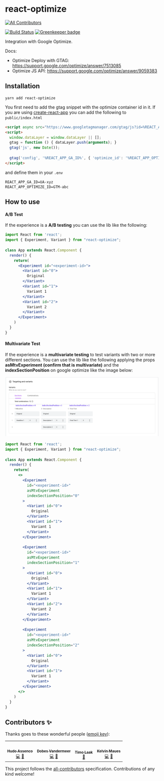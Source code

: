 # react-optimize

<!-- ALL-CONTRIBUTORS-BADGE:START - Do not remove or modify this section -->
[![All Contributors](https://img.shields.io/badge/all_contributors-4-orange.svg?style=flat-square)](#contributors-)
<!-- ALL-CONTRIBUTORS-BADGE:END -->

[![Build Status](https://github.com/hudovisk/react-optimize/workflows/Build/badge.svg)](https://github.com/hudovisk/react-optimize/actions) [![Greenkeeper badge](https://badges.greenkeeper.io/hudovisk/react-optimize.svg)](https://greenkeeper.io/)

Integration with Google Optimize.

Docs:

- Optimize Deploy with GTAG: https://support.google.com/optimize/answer/7513085
- Optimize JS API: https://support.google.com/optimize/answer/9059383

## Installation

```
yarn add react-optimize
```

You first need to add the gtag snippet with the optimize container id in it. If you are using [create-react-app](https://github.com/facebook/create-react-app)
you can add the following to `public/index.html`

```html
<script async src="https://www.googletagmanager.com/gtag/js?id=%REACT_APP_GA_ID%"></script>
<script>
  window.dataLayer = window.dataLayer || [];
  gtag = function () { dataLayer.push(arguments); }
  gtag('js', new Date());

  gtag('config', '%REACT_APP_GA_ID%', { 'optimize_id': '%REACT_APP_OPTIMIZE_ID%'});
</script>
```

and define them in your `.env`

```
REACT_APP_GA_ID=UA-xyz
REACT_APP_OPTIMIZE_ID=GTM-abc
```

## How to use

#### A/B Test
If the experience is a **A/B testing** you can use the lib like the following:

```jsx
import React from 'react';
import { Experiment, Variant } from "react-optimize";

class App extends React.Component {
  render() {
    return(
      <Experiment id="<experiment-id>">
        <Variant id="0">
          Original
        </Variant>
        <Variant id="1">
          Variant 1
        </Variant>
        <Variant id="2">
          Variant 2
        </Variant>
      </Experiment>
    )
  }
}
```

#### Multivariate Test
If the experience is a **multivariate testing** to test variants with two or more different sections. You can use the lib like the following applying the props **asMtvExperiment (confirm that is multivariate)** and the **indexSectionPosition** on google optimize like the image below:

![google optimize multivariate test](./google-optimize-test.png)

```jsx
import React from 'react';
import { Experiment, Variant } from "react-optimize";

class App extends React.Component {
  render() {
    return(
      <>
        <Experiment 
          id="<experiment-id>"
          asMtvExperiment
          indexSectionPosition="0"
        >
          <Variant id="0">
            Original
          </Variant>
          <Variant id="1">
            Variant 1
          </Variant>
        </Experiment>

        <Experiment 
          id="<experiment-id>"
          asMtvExperiment
          indexSectionPosition="1"
        >
          <Variant id="0">
            Original
          </Variant>
          <Variant id="1">
            Variant 1
          </Variant>
          <Variant id="2">
            Variant 2
          </Variant>
        </Experiment>

        <Experiment 
          id="<experiment-id>"
          asMtvExperiment
          indexSectionPosition="2"
        >
          <Variant id="0">
            Original
          </Variant>
          <Variant id="1">
            Variant 1
          </Variant>
        </Experiment>
      </>
    )
  }
}
```

## Contributors ✨

Thanks goes to these wonderful people ([emoji key](https://allcontributors.org/docs/en/emoji-key)):

<!-- ALL-CONTRIBUTORS-LIST:START - Do not remove or modify this section -->
<!-- prettier-ignore-start -->
<!-- markdownlint-disable -->
<table>
  <tr>
    <td align="center"><a href="https://github.com/hudovisk"><img src="https://avatars2.githubusercontent.com/u/5161722?v=4?s=100" width="100px;" alt=""/><br /><sub><b>Hudo Assenco</b></sub></a><br /><a href="https://github.com/hudovisk/react-optimize/commits?author=hudovisk" title="Code">💻</a> <a href="https://github.com/hudovisk/react-optimize/commits?author=hudovisk" title="Documentation">📖</a></td>
    <td align="center"><a href="http://dobesv.com"><img src="https://avatars2.githubusercontent.com/u/327833?v=4?s=100" width="100px;" alt=""/><br /><sub><b>Dobes Vandermeer</b></sub></a><br /><a href="https://github.com/hudovisk/react-optimize/commits?author=dobesv" title="Code">💻</a> <a href="https://github.com/hudovisk/react-optimize/commits?author=dobesv" title="Documentation">📖</a></td>
    <td align="center"><a href="https://github.com/tlaak"><img src="https://avatars0.githubusercontent.com/u/1674055?v=4?s=100" width="100px;" alt=""/><br /><sub><b>Timo Laak</b></sub></a><br /><a href="https://github.com/hudovisk/react-optimize/pulls?q=is%3Apr+reviewed-by%3Atlaak" title="Reviewed Pull Requests">👀</a></td>
    <td align="center"><a href="https://kelvinmaues.github.io/"><img src="https://avatars0.githubusercontent.com/u/11196828?v=4?s=100" width="100px;" alt=""/><br /><sub><b>Kelvin Maues</b></sub></a><br /><a href="https://github.com/hudovisk/react-optimize/commits?author=kelvinmaues" title="Code">💻</a> <a href="https://github.com/hudovisk/react-optimize/commits?author=kelvinmaues" title="Documentation">📖</a></td>
  </tr>
</table>

<!-- markdownlint-restore -->
<!-- prettier-ignore-end -->
<!-- ALL-CONTRIBUTORS-LIST:END -->

This project follows the [all-contributors](https://github.com/all-contributors/all-contributors) specification. Contributions of any kind welcome!
